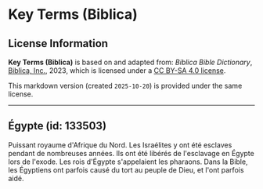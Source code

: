 # Key Terms (Biblica)

## License Information

**Key Terms (Biblica)** is based on and adapted from: _Biblica Bible Dictionary_, [Biblica, Inc.](https://www.biblica.com/), 2023, which is licensed under a [CC BY-SA 4.0 license](https://creativecommons.org/licenses/by-sa/4.0/legalcode.en).

This markdown version (created `2025-10-20`) is provided under the same license.



--------------------------------

## Égypte (id: 133503)

Puissant royaume d'Afrique du Nord. Les Israélites y ont été esclaves pendant de nombreuses années. Ils ont été libérés de l'esclavage en Égypte lors de l'exode. Les rois d'Égypte s'appelaient les pharaons. Dans la Bible, les Égyptiens ont parfois causé du tort au peuple de Dieu, et l'ont parfois aidé.


